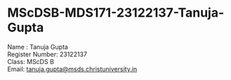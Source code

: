# MScDSB-MDS171-23122137-Tanuja-Gupta

Name : Tanuja Gupta   
Register Number: 23122137   
Class: MScDS B   
Email: tanuja.gupta@msds.christuniversity.in
